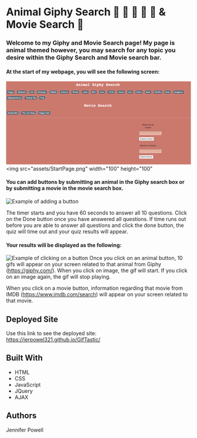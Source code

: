 # Animal Giphy Search :turtle: :whale: :panda_face: :elephant: :penguin: & Movie Search  :movie_camera:

### Welcome to my Giphy and Movie Search page! My page is animal themed however, you may search for any topic you desire within the Giphy Search and Movie search bar. 

#### At the start of my webpage, you will see the following screen:
![Start Screen](assets/StartPage.png)<!-- .element height="50%" width="50%" -->
<img src="assets/StartPage.png" width="100" height="100"

#### You can add buttons by submitting an animal in the Giphy search box or by submitting a movie in the movie search box. 
 
![Example of adding a button](assets/images/QuizPage.png)

The timer starts and you have 60 seconds to answer all 10 questions. Click on the Done button once you have answered all questions. If time runs out before you are able to answer all questions and click the done button, the quiz will time out and your quiz results will appear. 

#### Your results will be displayed as the following:
![Example of clicking on a button](assets/images/EndPage.png)
Once you click on an animal button, 10 gifs will appear on your screen related to that animal from Giphy (https://giphy.com/). When you click on image, the gif will start. If you click on an image again, the gif will stop playing. 

When you click on a movie button, information regarding that movie from IMDB (https://www.imdb.com/search) will appear on your screen related to that movie. 

## Deployed Site
Use this link to see the deployed site: https://jerpowel321.github.io/GifTastic/

## Built With
- HTML
- CSS
- JavaScript
- JQuery
- AJAX

## Authors
Jennifer Powell 